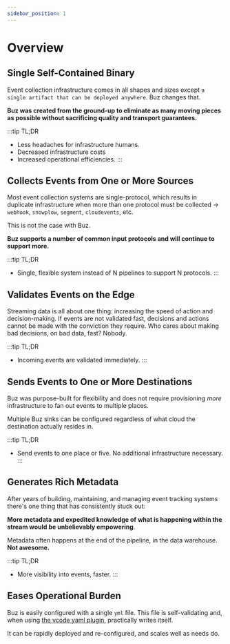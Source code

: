 ```yaml
---
sidebar_position: 1
---
```


# Overview


## Single Self-Contained Binary

Event collection infrastructure comes in all shapes and sizes except `a single artifact that can be deployed anywhere`. Buz changes that.


**Buz was created from the ground-up to eliminate as many moving pieces as possible without sacrificing quality and transport guarantees.**


:::tip TL;DR
- Less headaches for infrastructure humans.
- Decreased infrastructure costs
- Increased operational efficiencies.
:::



## Collects Events from One or More Sources

Most event collection systems are single-protocol, which results in duplicate infrastructure when more than one protocol must be collected  -> `webhook`, `snowplow`, `segment`, `cloudevents`, etc.

This is not the case with Buz.

**Buz supports a number of common input protocols and will continue to support more.**

:::tip TL;DR
- Single, flexible system instead of N pipelines to support N protocols.
:::

## Validates Events on the Edge

Streaming data is all about one thing: increasing the speed of action and decision-making. If events are not validated fast, decisions and actions cannot be made with the conviction they require. Who cares about making bad decisions, on bad data, fast? Nobody.

:::tip TL;DR
- Incoming events are validated immediately.
:::

## Sends Events to One or More Destinations

Buz was purpose-built for flexibility and does not require provisioning *more* infrastructure to fan out events to multiple places.

Multiple Buz sinks can be configured regardless of what cloud the destination actually resides in.

:::tip TL;DR
- Send events to one place or five. No additional infrastructure necessary.
:::

## Generates Rich Metadata

After years of building, maintaining, and managing event tracking systems there's one thing that has consistently stuck out:

**More metadata and expedited knowledge of what is happening within the stream would be unbelievably empowering**.

Metadata often happens at the end of the pipeline, in the data warehouse. **Not awesome.**

:::tip TL;DR
- More visibility into events, faster.
:::


## Eases Operational Burden

Buz is easily configured with a single `yml` file. This file is self-validating and, when using [the vcode yaml plugin](https://marketplace.visualstudio.com/items?itemName=redhat.vscode-yaml), practically writes itself.

It can be rapidly deployed and re-configured, and scales well as needs do.
